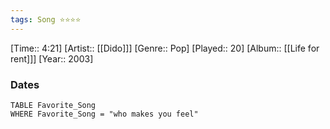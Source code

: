 ```yaml
---
tags: Song ⭐⭐⭐⭐ 
---
```

[Time:: 4:21]
[Artist:: [[Dido]]]
[Genre:: Pop]
[Played:: 20]
[Album:: [[Life for rent]]]
[Year:: 2003]
### Dates
````dataview
TABLE Favorite_Song
WHERE Favorite_Song = "who makes you feel"
````